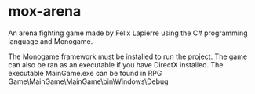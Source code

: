 # mox-arena

An arena fighting game made by Felix Lapierre using the C# programming language and Monogame.

The Monogame framework must be installed to run the project. The game can also be ran as an executable if you have DirectX installed. The executable MainGame.exe can be found in RPG Game\MainGame\MainGame\bin\Windows\Debug
